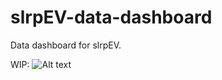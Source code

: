 # slrpEV-data-dashboard
Data dashboard for slrpEV.

WIP: 
![Alt text](https://media.discordapp.net/attachments/1021905105479532707/1109756769149931520/image.png?width%3D960%26height%3D464)